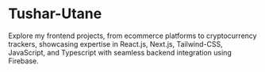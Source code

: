 # Tushar-Utane
Explore my frontend projects, from ecommerce platforms to cryptocurrency trackers, showcasing expertise in React.js, Next.js, Tailwind-CSS, JavaScript, and Typescript with seamless backend integration using Firebase.

